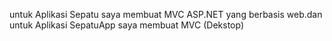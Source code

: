 untuk Aplikasi Sepatu saya membuat MVC ASP.NET yang berbasis web.dan untuk Aplikasi SepatuApp saya membuat MVC (Dekstop)
